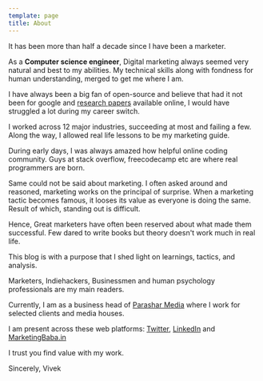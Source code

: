 ```yaml
---
template: page
title: About
---
```


It has been more than half a decade since I have been a marketer. 

As a **Computer science engineer**, Digital marketing always seemed very natural and best to my abilities. My technical skills along with fondness for human understanding, merged to get me where I am. 

I have always been a big fan of open-source and believe that had it not been for google and [research papers](https://sci-hub.se/) available online, I would have struggled a lot during my career switch.

I worked across 12 major industries, succeeding at most and failing a few. Along the way, I allowed real life lessons to be my marketing guide.

During early days, I was always amazed how helpful online coding community. Guys at stack overflow, freecodecamp etc are where real programmers are born. 

Same could not be said about marketing. I often asked around and reasoned, marketing works on the principal of surprise. When a marketing tactic becomes famous, it looses its value as everyone is doing the same. Result of which, standing out is difficult.

Hence, Great marketers have often been reserved about what made them successful. Few dared to write books but theory doesn't work much in real life.

This blog is with a purpose that I shed light on learnings, tactics, and analysis. 

Marketers, Indiehackers, Businessmen and human psychology professionals are my main readers. 

Currently, I am as a business head  of [Parashar Media](http://parasharmedia.com) where I work for selected clients and media houses.

I am present across these web platforms: [Twitter](https://twitter.com/mktngbaba), [LinkedIn](https://www.linkedin.com/in/vavesparashar/) and [MarketingBaba.in](https://marketingbaba.in/)

I trust you find value with my work.

Sincerely,
Vivek

